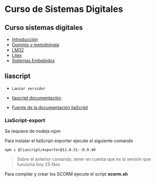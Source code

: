 # Curso de Sistemas Digitales

## Curso sistemas digitales

* [Introducción](https://liascript.github.io/course/?https://raw.githubusercontent.com/johnnycubides/curso-scorm-sistemas-digitales/main/liascript-course/introduccion/introduccion.md)
* [Dominio y metodología](https://liascript.github.io/course/?https://raw.githubusercontent.com/johnnycubides/curso-scorm-sistemas-digitales/main/liascript-course/dominioMetodologia/dominioMetodologia.md)
* [LM32](https://liascript.github.io/course/?https://raw.githubusercontent.com/johnnycubides/curso-scorm-sistemas-digitales/main/liascript-course/lm32/lm32.md)
* [Litex](https://liascript.github.io/course/?https://raw.githubusercontent.com/johnnycubides/curso-scorm-sistemas-digitales/main/liascript-course/litexRiscVbaremetal/riscv.md)
* [Sistemas Embebidos](https://liascript.github.io/course/?https://api.allorigins.win/raw?url=https://gitlab.com/johnnycubides/sistemas-embebidos-unal/-/raw/main/liascript/sistemasEmbebidos.md)

## liascript

* `Lanzar servidor`

* [liascript documentación](https://liascript.github.io/course/?https://raw.githubusercontent.com/liaScript/docs/master/README.md#1)
* [Fuente de la documentación liaScript](https://raw.githubusercontent.com/liaScript/docs/master/README.md)

### LiaScript-export

Se requiere de nodejs-npm

Para instalar el liaScript-exporter ejecute el siguiente comando
```
npm i @liascript/exporter@11.0.51--0.9.40
```

> Sobre el anterior comando, tener en cuenta que es la versión que funciona hoy 25-Nov

Para compilar y crear los SCORM ejecute el script **scorm.sh**
